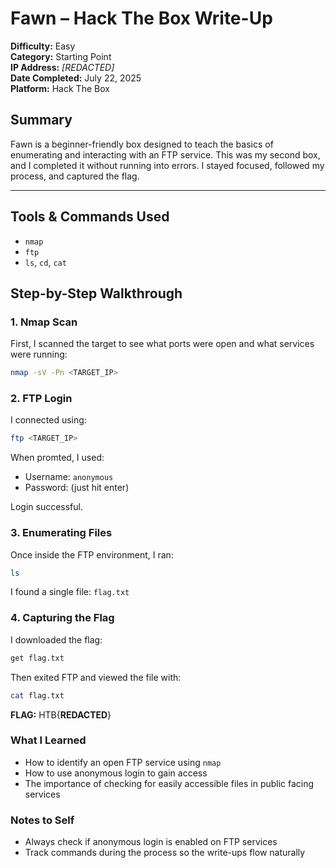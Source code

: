 # Fawn – Hack The Box Write-Up

**Difficulty:** Easy   
**Category:** Starting Point  
**IP Address:** *[REDACTED]*  
**Date Completed:** July 22, 2025  
**Platform:** Hack The Box

## Summary

Fawn is a beginner-friendly box designed to teach the basics of enumerating and interacting with an FTP service. This was my second box, and I completed it without running into errors. I stayed focused, followed my process, and captured the flag.

---

## Tools & Commands Used

- `nmap`
- `ftp`
- `ls`, `cd`, `cat`



## Step-by-Step Walkthrough

### 1. Nmap Scan

First, I scanned the target to see what ports were open and what services were running:

```bash
nmap -sV -Pn <TARGET_IP>
```


### 2. FTP Login 

I connected using: 

```bash
ftp <TARGET_IP>
```
When promted, I used: 

- Username: `anonymous`
- Password: (just hit enter)

Login successful. 


### 3. Enumerating Files

Once inside the FTP environment, I ran: 

```bash
ls
```

I found a single file: `flag.txt`


### 4. Capturing the Flag 

I downloaded the flag: 

```bash
get flag.txt
```
Then exited FTP and viewed the file with:

```bash
cat flag.txt
```
**FLAG:** HTB{********REDACTED********}

### What I Learned 

- How to identify an open FTP service using `nmap`
- How to use anonymous login to gain access
- The importance of checking for easily accessible files in public facing services

### Notes to Self 
- Always check if anonymous login is enabled on FTP services
- Track commands during the process so the write-ups flow naturally
